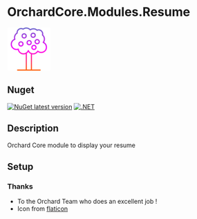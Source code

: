 # OrchardCore.Modules.Resume

<img src="/logo.png" width="100" height="100" />

## Nuget
[![NuGet latest version](https://badgen.net/nuget/v/Ph.OrchardCore.Modules.Resume/latest)](https://nuget.org/packages/Ph.OrchardCore.Modules.Resume)
[![.NET](https://github.com/phnogues/OrchardCore.Modules.Resume/actions/workflows/build.yml/badge.svg)](https://github.com/phnogues/OrchardCore.Modules.Resume/actions/workflows/build.yml)


## Description
Orchard Core module to display your resume

## Setup


### Thanks
- To the Orchard Team who does an excellent job ! 
- Icon from <a href="https://www.flaticon.com/fr/auteurs/muhammad-usman" title="Blazor.Bootstrap">flaticon</a>
